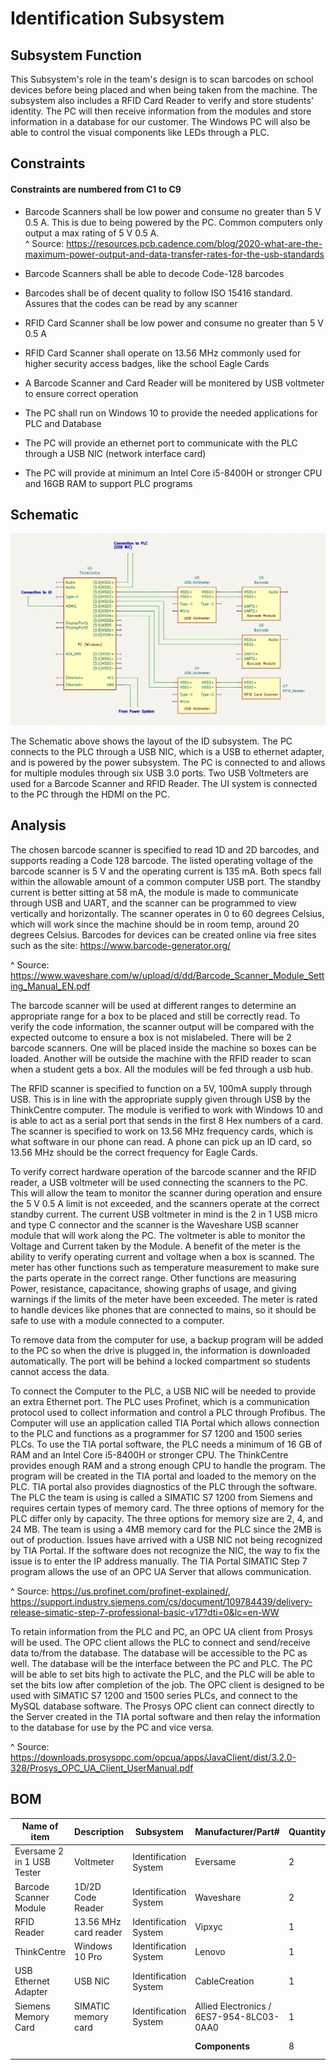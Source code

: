 # Identification Subsystem  

## Subsystem Function  

This Subsystem's role in the team's design is to scan barcodes on school devices before being placed and when being taken from the machine. The subsystem also includes a RFID Card Reader to verify and store students' identity. The PC will then receive information from the modules and store information in a database for our customer. The Windows PC will also be able to control the visual components like LEDs through a PLC.

## Constraints  

#### Constraints are numbered from C1 to C9 ####  

* Barcode Scanners shall be low power and consume no greater than 5 V 0.5 A. This is due to being powered by the PC. Common computers only output a max rating of 5 V 0.5 A.  
^ Source: https://resources.pcb.cadence.com/blog/2020-what-are-the-maximum-power-output-and-data-transfer-rates-for-the-usb-standards  

* Barcode Scanners shall be able to decode Code-128 barcodes 

* Barcodes shall be of decent quality to follow ISO 15416 standard. Assures that the codes can be read by any scanner  

* RFID Card Scanner shall be low power and consume no greater than 5 V 0.5 A   

* RFID Card Scanner shall operate on 13.56 MHz commonly used for higher security access badges, like the school Eagle Cards  

* A Barcode Scanner and Card Reader will be monitered by USB voltmeter to ensure correct operation  

* The PC shall run on Windows 10 to provide the needed applications for PLC and Database

* The PC will provide an ethernet port to communicate with the PLC through a USB NIC (network interface card)  

* The PC will provide at minimum an Intel Core i5-8400H or stronger CPU and 16GB RAM to support PLC programs

## Schematic  

![Schematic](https://github.com/DillonSW/Capstone_Team_5/blob/Team5-signoff-Barcode-Scanner/images/ID_System.jpg?raw=true)    

The Schematic above shows the layout of the ID subsystem. The PC connects to the PLC through a USB NIC, which is a USB to ethernet adapter, and is powered by the power subsystem. The PC is connected to and allows for multiple modules through six USB 3.0 ports. Two USB Voltmeters are used for a Barcode Scanner and RFID Reader. The UI system is connected to the PC through the HDMI on the PC.  

## Analysis  

The chosen barcode scanner is specified to read 1D and 2D barcodes, and supports reading a Code 128 barcode. The listed operating voltage of the barcode scanner is 5 V and the operating current is 135 mA. Both specs fall within the allowable amount of a common computer USB port. The standby current is better sitting at 58 mA, the module is made to communicate through USB and UART, and the scanner can be programmed to view vertically and horizontally. The scanner operates in 0 to 60 degrees Celsius, which will work since the machine should be in room temp, around 20 degrees Celsius. Barcodes for devices can be created online via free sites such as the site: https://www.barcode-generator.org/ 

^ Source: https://www.waveshare.com/w/upload/d/dd/Barcode_Scanner_Module_Setting_Manual_EN.pdf  

The barcode scanner will be used at different ranges to determine an appropriate range for a box to be placed and still be correctly read. To verify the code information, the scanner output will be compared with the expected outcome to ensure a box is not mislabeled. There will be 2 barcode scanners. One will be placed inside the machine so boxes can be loaded. Another will be outside the machine with the RFID reader to scan when a student gets a box. All the modules will be fed through a usb hub. 

The RFID scanner is specified to function on a 5V, 100mA supply through USB. This is in line with the appropriate supply given through USB by the ThinkCentre computer. The module is verified to work with Windows 10 and is able to act as a serial port that sends in the first 8 Hex numbers of a card. The scanner is specified to work on 13.56 MHz frequency cards, which is what software in our phone can read. A phone can pick up an ID card, so 13.56 MHz should be the correct frequency for Eagle Cards. 

To verify correct hardware operation of the barcode scanner and the RFID reader, a USB voltmeter will be used connecting the scanners to the PC. This will allow the team to monitor the scanner during operation and ensure the 5 V 0.5 A limit is not exceeded, and the scanners operate at the correct standby current. The current USB voltmeter in mind is the 2 in 1 USB micro and type C connector and the scanner is the Waveshare USB scanner module that will work along the PC. The voltmeter is able to monitor the Voltage and Current taken by the Module. A benefit of the meter is the ability to verify operating current and voltage when a box is scanned. The meter has other functions such as temperature measurement to make sure the parts operate in the correct range. Other functions are measuring Power, resistance, capacitance, showing graphs of usage, and giving warnings if the limits of the meter have been exceeded. The meter is rated to handle devices like phones that are connected to mains, so it should be safe to use with a module connected to a computer.    

To remove data from the computer for use, a backup program will be added to the PC so when the drive is plugged in, the information is downloaded automatically. The port will be behind a locked compartment so students cannot access the data.  

To connect the Computer to the PLC, a USB NIC will be needed to provide an extra Ethernet port. The PLC uses Profinet, which is a communication protocol used to collect information and control a PLC through Profibus. The Computer will use an application called TIA Portal which allows connection to the PLC and functions as a programmer for S7 1200 and 1500 series PLCs. To use the TIA portal software, the PLC needs a minimum of 16 GB of RAM and an Intel Core i5-8400H or stronger CPU. The ThinkCentre provides enough RAM and a strong enough CPU to handle the program. The program will be created in the TIA portal and loaded to the memory on the PLC. TIA portal also provides diagnostics of the PLC through the software. The PLC the team is using is called a SIMATIC S7 1200 from Siemens and requires certain types of memory card. The three options of memory for the PLC differ only by capacity. The three options for memory size are 2, 4, and 24 MB. The team is using a 4MB memory card for the PLC since the 2MB is out of production. Issues have arrived with a USB NIC not being recognized by TIA Portal. If the software does not recognize the NIC, the way to fix the issue is to enter the IP address manually. The TIA Portal SIMATIC Step 7 program allows the use of an OPC UA Server that allows communication.  

^ Source: https://us.profinet.com/profinet-explained/, https://support.industry.siemens.com/cs/document/109784439/delivery-release-simatic-step-7-professional-basic-v17?dti=0&lc=en-WW  

To retain information from the PLC and PC, an OPC UA client from Prosys will be used. The OPC client allows the PLC to connect and send/receive data to/from the database. The database will be accessible to the PC as well. The database will be the interface between the PC and PLC. The PC will be able to set bits high to activate the PLC, and the PLC will be able to set the bits low after completion of the job. The OPC client is designed to be used with SIMATIC S7 1200 and 1500 series PLCs, and connect to the MySQL database software. The Prosys OPC client can connect directly to the Server created in the TIA portal software and then relay the information to the database for use by the PC and vice versa.  

^ Source: https://downloads.prosysopc.com/opcua/apps/JavaClient/dist/3.2.0-328/Prosys_OPC_UA_Client_UserManual.pdf  

## BOM  

| Name of item | Description | Subsystem | Manufacturer/Part# | Quantity | Price | Total |
|--------------|-------------|-----------|--------------|----------|-------|-------|
| Eversame 2 in 1 USB Tester | Voltmeter | Identification System | Eversame | 2 | $22.99 | $45.98 |  
| Barcode Scanner Module | 1D/2D Code Reader | Identification System | Waveshare | 2 | $39.99 | $79.98 |  
| RFID Reader | 13.56 MHz card reader | Identification System | Vipxyc | 1 | $14.99 | $14.99 |  
| ThinkCentre | Windows 10 Pro | Identification System | Lenovo | 1 | $759.00 | $759.00 | 
| USB Ethernet Adapter | USB NIC | Identification System | CableCreation | 1 | $15.99 | $15.99 |
| Siemens Memory Card | SIMATIC memory card | Identification System | Allied Electronics / 6ES7-954-8LC03-0AA0 | 1 | $90.96 | $90.96 |  
|  |  |  | **Components** | 8 | **Total Cost** | $1,006.90 |  
